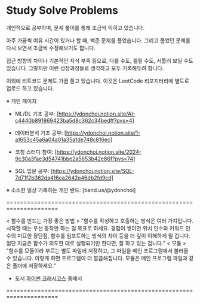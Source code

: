 # Study Solve Problems

개인적으로 공부하며, 문제 풀이를 통해 조금씩 익히고 있습니다.

아주 가끔씩 여유 시간이 있거나 할 때, 백준 문제를 풀었습니다.
그리고 풀었던 문제를 다시 보면서 조금씩 수정해보기도 합니다.

접근 방향의 차이나 기본적인 지식 부족 등으로, 다를 수도, 틀릴 수도, 서툴러 보일 수도 있습니다.
그렇지만 이런 성장과정들로 생각하고 모두 기록해두려 합니다.

이외에 리트코드 문제도 가끔 풀고 있습니다. 이것은 LeetCode 리포지터리에 별도로 업로드 하고 있습니다.

※ 개인 페이지

- ML/DL 기초 공부: [https://ydonchoi.notion.site/AI-c4440b891869423ba5d8c362c34bedff?pvs=4]

- 데이터분석 기초 공부: [https://ydonchoi.notion.site/1-a1653c45a6a04a01a35a1de748c816ec]

- 코칭 스터디 참여: [https://ydonchoi.notion.site/2024-9c30a3fae3d54741bbe2a5653b42e86f?pvs=74]

- SQL 입문 공부: [https://ydonchoi.notion.site/SQL-7d71f2b362da416ca2642e46db2fd9cd]

※ 소소한 일상 기록하는 개인 밴드:  [band.us/@ydonchoi]

=====================================================================

< 함수를 만드는 가장 좋은 방법 >
"함수를 작성하고 호출하는 방식은 여러 가지입니다. 시작할 때는 우선 동작만 하는 걸 목표로 하세요. 경험이 쌓이면 위치 인수와 키워드 인수의 미묘한 장단점, 함수를 임포트하는 방식의 차이 등을 더 깊이 이해하게 될 겁니다. 일단 지금은 함수가 의도한 대로 실행되기만 한다면, 잘 하고 있는 겁니다."
< 모듈 >
"함수를 모듈이라 부르는 별도 파일에 저장하고, 그 파일을 메인 프로그램에서 불러올 수 있습니다. 이렇게 하면 프로그램이 더 깔끔해집니다. 모듈은 메인 프로그램 파일과 같은 폴더에 저장하세요."

- 도서 [파이썬 크래시코스](2023) 중에서

=====================================================================
